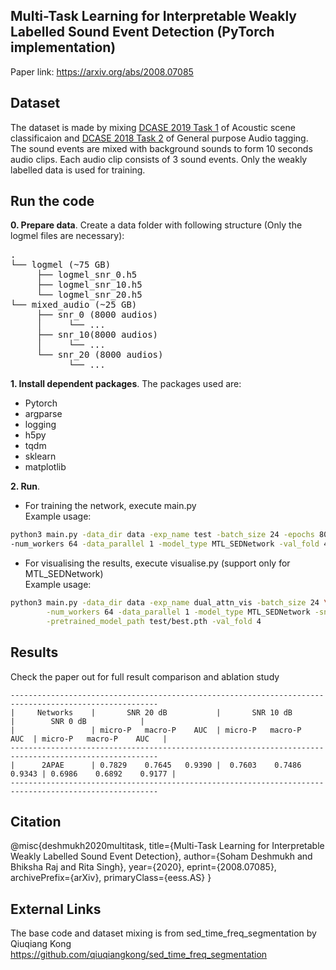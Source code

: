 ## Multi-Task Learning for Interpretable Weakly Labelled Sound Event Detection (PyTorch implementation)
Paper link: https://arxiv.org/abs/2008.07085

## Dataset
The dataset is made by mixing [DCASE 2019 Task 1](http://dcase.community/challenge2019/task-acoustic-scene-classification) of Acoustic scene classificaion and [DCASE 2018 Task 2](http://dcase.community/challenge2018/task-general-purpose-audio-tagging) of General purpose Audio tagging. The sound events are mixed with background sounds to form 10 seconds audio clips. Each audio clip consists of 3 sound events. Only the weakly labelled data is used for training.

## Run the code
**0. Prepare data**. Create a data folder with following structure (Only the logmel files are necessary):
<pre>
.
└── logmel (~75 GB)
     ├── logmel_snr_0.h5
     ├── logmel_snr_10.h5
     └── logmel_snr_20.h5   
└── mixed_audio (~25 GB)
     ├── snr_0 (8000 audios)
     │     └── ...
     ├── snr_10(8000 audios)
     │     └── ...
     └── snr_20 (8000 audios)
           └── ...
</pre>

**1. Install dependent packages**. The packages used are:
- Pytorch
- argparse
- logging
- h5py
- tqdm
- sklearn
- matplotlib

**2. Run**. <br>
- For training the network, execute main.py <br>
Example usage:
```bash
python3 main.py -data_dir data -exp_name test -batch_size 24 -epochs 80 -lr 1e-3 \
-num_workers 64 -data_parallel 1 -model_type MTL_SEDNetwork -val_fold 4 -snr 20 -alpha 0.001
```
- For visualising the results, execute visualise.py (support only for MTL_SEDNetwork) <br>
Example usage:
```bash
python3 main.py -data_dir data -exp_name dual_attn_vis -batch_size 24 \
        -num_workers 64 -data_parallel 1 -model_type MTL_SEDNetwork -snr 20 \
        -pretrained_model_path test/best.pth -val_fold 4
```
## Results
Check the paper out for full result comparison and ablation study
```
-------------------------------------------------------------------------------------------------------
|     Networks    |       SNR 20 dB           |       SNR 10 dB           |        SNR 0 dB            |  
|                 | micro-P   macro-P    AUC  | micro-P   macro-P    AUC  | micro-P   macro-P    AUC   |
-------------------------------------------------------------------------------------------------------
|      2APAE      | 0.7829    0.7645   0.9390 |  0.7603    0.7486  0.9343 | 0.6986    0.6892    0.9177 |
-------------------------------------------------------------------------------------------------------
```

## Citation
@misc{deshmukh2020multitask,
    title={Multi-Task Learning for Interpretable Weakly Labelled Sound Event Detection},
    author={Soham Deshmukh and Bhiksha Raj and Rita Singh},
    year={2020},
    eprint={2008.07085},
    archivePrefix={arXiv},
    primaryClass={eess.AS}
}

## External Links
The base code and dataset mixing is from sed_time_freq_segmentation by Qiuqiang Kong https://github.com/qiuqiangkong/sed_time_freq_segmentation
